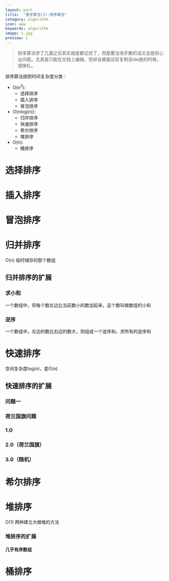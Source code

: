 ```yaml
---
layout: post
title:  "重学算法(2)-排序算法"
category: algorithm
icon: www
keywords: algorithm
image: 1.jpg
preview: 1
---
```

> 排序算法学了几遍之后其实就是都记住了，但是要当场手撕的话又总是担心出问题。尤其是只能在文档上编辑，但却会被面试官复制去ide跑的时候，很挣扎。

排序算法按照时间复杂度分类：
 - O(n<sup>2</sup>):
	 - 选择排序
	 - 插入排序
	 - 冒泡排序
 - O(nlog(n)):
	 - 归并排序
	 - 快速排序
	 - 希尔排序
	 - 堆排序
 - O(n):
	 - 桶排序

# 选择排序
# 插入排序
# 冒泡排序
# 归并排序
O(n) 临时储存的那个数组
## 归并排序的扩展
### 求小和
一个数组中，将每个数左边比当前数小的数加起来，这个数叫做数组的小和
### 逆序
一个数组中，左边的数比右边的数大，则组成一个逆序和。求所有的逆序和
# 快速排序
空间复杂度log(n)，差O(n)

## 快速排序的扩展
### 问题一

### 荷兰国旗问题
### 1.0
### 2.0（荷兰国旗）
### 3.0（随机）
# 希尔排序
# 堆排序
O(1)
两种建立大根堆的方法
### 堆排序的扩展
#### 几乎有序数组

# 桶排序